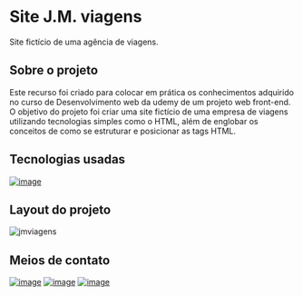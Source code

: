 # Site J.M. viagens
  Site fictício de uma agência de viagens.
  
 ## Sobre o projeto
  Este recurso foi criado para colocar em prática os conhecimentos adquirido no curso de Desenvolvimento web da udemy de um projeto web front-end.
  O objetivo do projeto foi criar uma site fictício de uma empresa de viagens utilizando tecnologias simples como o HTML, além de englobar os conceitos de como se estruturar e posicionar as tags HTML.
  
 ## Tecnologias usadas
[![image](https://img.shields.io/badge/HTML5-E34F26?style=for-the-badge&logo=html5&logoColor=white)](https://www.w3schools.com/html/default.asp)
 
 ## Layout do projeto
![jmviagens](https://user-images.githubusercontent.com/93053356/156774261-653ee99a-db27-4fb5-b4e1-8ac11c82b768.jpg)

## Meios de contato 
[![image](https://img.shields.io/badge/LinkedIn-0077B5?style=for-the-badge&logo=linkedin&logoColor=white)](https://www.linkedin.com/in/jardeylson-jacinto-769769156)
[![image](https://img.shields.io/badge/Instagram-E4405F?style=for-the-badge&logo=instagram&logoColor=white)](https://www.instagram.com/jardeylsonjacinto/)
[![image](https://img.shields.io/badge/Gmail-D14836?style=for-the-badge&logo=gmail&logoColor=white)](jardeylsong.m@gmail.com)
